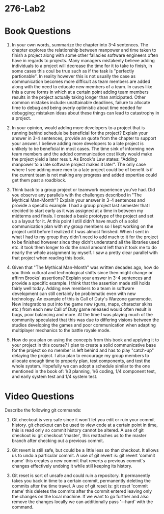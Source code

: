# 276-Lab2

# Book Questions

1. In your own words, summarize the chapter into 3-4 sentences.
The chapter explores the relationship between manpower and time taken to finish a project along with some other fallacies software engineers often have in regards to projects.
Many managers mistakenly believe adding individuals to a project will decrease the time for it to take to finish, in some cases this coul be true
such as if the task is "perfectly partionable". In reality however this is not usually the case as communication becomes more difficult as team members are added along with
the need to educate new members of a team. In cases like this a curve forms in which at a certain point adding team members results in the project actually taking longer than anticipated.
Other common mistakes include: unattainable deadlines, failure to allocate time to debug and being overly optimistic about time needed for debugging; mistaken ideas about these things
can lead to catastrophy in a project.

2. In your opinion, would adding more developers to a project that is running behind schedule be beneficial for the project? Explain your answer in 3-4 sentences, provide an quote from the chapter to support your answer.
I believe adding more developers to a late project is unlikely to be beneficial in most cases. The time sink of informing new team members and the added communication cost likely would make the project yield a later result.
As Brook's Law states: "Adding manpower to a late software project makes it later". The only case where I see adding more men to a late project could be of benefit is if the current team is not making any progress and added expertise could get them past a roadblock.

3.  Think back to a group project or teamwork experience you've had. Did you observe any parallels with the challenges described in "The Mythical Man-Month"? Explain your answer in 3-4 sentences and provide a specific example.
I had a group project last semester that I decided to start early as it was assigned at a time in between my midterms and finals. I created a basic prototype of the project and set up a layout for it. At this point I still didn't have
much of a solid communication plan with my group members so I kept working on the project until before I realized it I was almost finished. When I sent in what I had to my group they didn't need to add much to it for the project to be finished
however since they didn't understand all the libraries used etc. it took them longer to do the small amount left than it took me to do nearly the whole assignment by myself. I saw a pretty clear parallel with that project when reading this book. 

4. Given that "The Mythical Man-Month" was written decades ago, how do you think cultural and technological shifts since then might change or affirm Brooks' assertions? Explain your answer in 3-4 sentences and provide a specific example.
I think that the assertion made still holds fairly well today. Adding new members to a team in software development can still certainly be problematic even with new technology. An example of this is Call of Duty's Warzone gamemode.
New integrations put into the game new (guns, maps, character skins etc.) from each new Call of Duty game released would often result in bugs, poor balancing and more. At the time I was playing much of the community speculated that this was due to differing visions between the studios 
developing the games and poor communication when adapting multiplayer mechanics to the battle royale mode.

5. How do you plan on using the concepts from this book and applying it to your project in this course?
I plan to create a solid communicative base for the project so no member is left behind and has to play "catch-up" delaying the project.
I also plan to encourage my group members to allocate enough time to properly plan, test components, and test the whole system. Hopefully we can
adopt a schedule similar to the one mentioned in the book of: 1/3 planning, 1/6 coding, 1/4 component test, and early system test and 1/4 system test.

# Video Questions

Describe the following git commands:

1. Git checkout is very safe since it won't let you edit or ruin your commit history.
git checkout can be used to view code at a certain point in time, this is read only so commit history cannot be altered.
A use of git checkout is: git checkout 'master', this reattaches us to the master branch after checking out a previous commit.


2. Git revert is still safe, but could be a little less so than checkout.
It allows us to undo a particular commit. A use of git revert is: git revert 'commit name' this creates a new commit that reverts a previous commit's changes effectively undoing it while still keeping its history.



3. Git reset is sort of unsafe and could ruin a repository. It permanently takes you back in time to a certain commit, permanently deleting the commits after the time travel.
A use of git reset is: git reset 'commit name' this deletes the commits after the commit entered leaving only the changes on the local machine.
If we want to go further and also remove the changes locally we can  additionally pass '--hard' with the command.